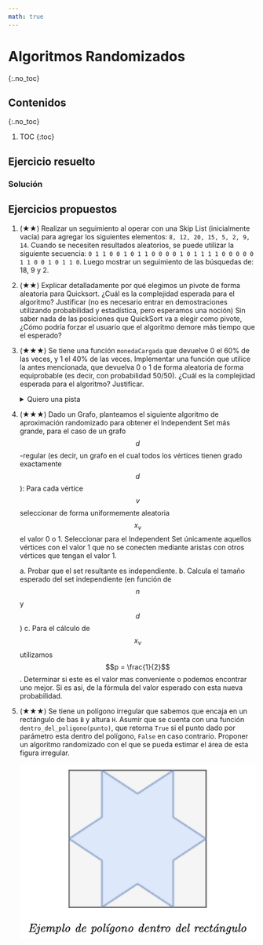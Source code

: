 ```yaml
---
math: true
---
```


# Algoritmos Randomizados
{:.no_toc}


## Contenidos
{:.no_toc}

1. TOC
{:toc}


## Ejercicio resuelto

### Solución

## Ejercicios propuestos

1.  (★★) Realizar un seguimiento al operar con una Skip List (inicialmente vacía) 
    para agregar los siguientes elementos: `8, 12, 20, 15, 5, 2, 9, 14`.
    Cuando se necesiten resultados aleatorios, se puede utilizar la siguiente 
    secuencia: `0 1 1 0 0 1 0 1 1 0 0 0 0 1 0 1 1 1 1 0 0 0 0 0 1 1 0 0 1 0 1 1 0`.
    Luego mostrar un seguimiento de las búsquedas de: 18, 9 y 2.

1.  (★★) Explicar detalladamente por qué elegimos un pivote de forma aleatoria para Quicksort. 
    ¿Cuál es la complejidad esperada para el algoritmo? Justificar (no es necesario entrar en
    demostraciones utilizando probabilidad y estadística, pero esperamos una noción)
    Sin saber nada de las posiciones que QuickSort va a elegir como pivote, ¿Cómo podría forzar 
    el usuario que el algoritmo demore más tiempo que el esperado?

1.  (★★★) Se tiene una función `monedaCargada` que devuelve 0 el 60% de las veces, y 1 el 40% de las veces.
    Implementar una función que utilice la antes mencionada, que devuelva 0 o 1 de forma aleatoria de
    forma equiprobable (es decir, con probabilidad 50/50). ¿Cuál es la complejidad esperada para el algoritmo?
    Justificar. 

    <details>
        <summary>Quiero una pista</summary>
  
            Si ejecuto dos veces la función `monedaCargada`, ¿cuál es la probabilidad de que primero
            salga un 0 y luego un 1? ¿y la de que primero salga 1 y luego un 0?
  
    </details>

1.  (★★★) Dado un Grafo, planteamos el siguiente algoritmo de aproximación randomizado para obtener el Independent
    Set más grande, para el caso de un grafo $$d$$-regular (es decir, un grafo en el cual todos los vértices
    tienen grado exactamente $$d$$):
    Para cada vértice $$v$$ seleccionar de forma uniformemente aleatoria $$x_v$$ el valor 0 o 1.
    Seleccionar para el Independent Set únicamente aquellos vértices con el valor 1 
    que no se conecten mediante aristas con otros vértices que tengan el valor 1.

    a. Probar que el set resultante es independiente.
    b. Calcula el tamaño esperado del set independiente (en función de $$n$$ y $$d$$)
    c. Para el cálculo de $$x_v$$ utilizamos $$p = \frac{1}{2}$$. Determinar si este es el valor mas conveniente 
    o podemos encontrar uno mejor. Si es asi, de la fórmula del valor esperado con esta nueva probabilidad.

1.  (★★★) Se tiene un polígono irregular que sabemos que encaja en un rectángulo de bas `B` y altura `H`.
    Asumir que se cuenta con una función `dentro_del_poligono(punto)`, que retorna `True` si el punto 
    dado por parámetro esta dentro del polígono, `False` en caso contrario. Proponer un algoritmo 
    randomizado con el que se pueda estimar el área de esta figura irregular.

    ![grafo bf](../../assets/img/ejercicios/randomizados1.png)

